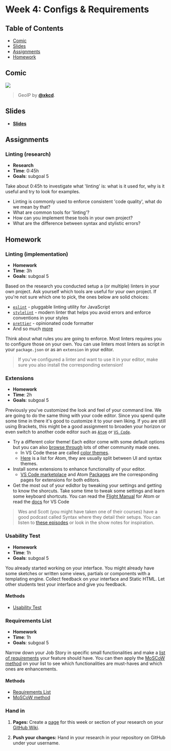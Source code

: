 <!--lint disable no-html-->

# Week 4: Configs & Requirements

## Table of Contents

*   [Comic](#comic)
*   [Slides](#slides)
*   [Assignments](#assignments)
*   [Homework](#homework)

## Comic

[![][comic-cover]][comic-link]

> GeoIP by [**@xkcd**][comic-author].

## Slides

*   [**Slides**][slides-lab]

## Assignments

### Linting (research)

*   **Research**
*   **Time**: 0:45h
*   **Goals**: subgoal 5

Take about 0:45h to investigate what 'linting' is: what is it used for, why is it useful and try to look for examples.

* Linting is commonly used to enforce consistent 'code quality', what do we mean by that?
* What are common tools for 'linting'?
* How can you implement these tools in your own project?
* What are the difference between syntax and stylistic errors?

## Homework

### Linting (implementation)

*   **Homework**
*   **Time**: 3h
*   **Goals**: subgoal 5

Based on the research you conducted setup a (or multiple) linters in your own project. Ask yourself which tools are useful for your own project. If you're not sure which one to pick, the ones below are solid choices:

* [`eslint`](https://eslint.org/) - pluggable linting utility for JavaScript
* [`stylelint`](https://stylelint.io/) - modern linter that helps you avoid errors and enforce conventions in your styles
* [`prettier`](https://prettier.io/) - opinionated code formatter
* And so much [more](https://github.com/caramelomartins/awesome-linters#)

Think about what rules you are going to enforce. Most linters requires you to configure those on your own. You can use linters most linters as script in your `package.json` or as an `extension` in your editor.

> If you've configured a linter and want to use it in your editor, make sure you also install the corresponding extension!

### Extensions

*   **Homework**
*   **Time**: 2h
*   **Goals**: subgoal 5

Previously you've customized the look and feel of your command line. We are going to do the same thing with your code editor. Since you spend quite some time in there it's good to customize it to your own liking. If you are still using Brackets, this might be a good assignment to broaden your horizon or even switch to another code editor such as [`Atom`](https://atom.io/) or [`VS Code`](https://code.visualstudio.com/).

* Try a different color theme! Each editor come with some default options but you can also [browse through](http://color-themes.com/?view=index) lots of other community made ones.
    * In VS Code these are called [color themes](https://code.visualstudio.com/docs/getstarted/themes).
    * [Here](https://atom.io/themes) is a list for Atom, they are usually split between UI and syntax themes.
* Install some extensions to enhance functionality of your editor.
    * [VS Code marketplace](https://marketplace.visualstudio.com/vscode) and Atom [Packages](https://atom.io/packages) are the corresponding pages for extensions for both editors.
* Get the most out of your edidtor by tweaking your settings and getting to know the shorcuts. Take some time to tweak some settings and learn some keyboard shortcuts. You can read the [Flight Manual](https://flight-manual.atom.io/) for Atom or read the [docs](https://code.visualstudio.com/docs) for VS Code

> Wes and Scott (you might have taken one of their courses) have a good podcast called Syntax where they detail their setups. You can listen to [these episodes](https://syntax.fm/show/012/why-is-everyone-switching-to-vs-code) or look in the show notes for inspiration.

### Usability Test

*   **Homework**
*   **Time**: 1h
*   **Goals**: subgoal 5

You already started working on your interface. You might already have some sketches or written some views, partials or components with a templating engine. Collect feedback on your interface and Static HTML. Let other students test your interface and give you feedback.

#### Methods
*   [Usability Test](http://cmdmethods.nl/cards/lab/usability-testing)

### Requirements List

*   **Homework**
*   **Time**: 1h
*   **Goals**: subgoal 5

Narrow down your Job Story in specific small functionalities and make a [list of requirements]() your feature should have. You can then apply the [MoSCoW method](https://en.wikipedia.org/wiki/MoSCoW_method) on your list to see which functionalities are must-haves and which ones are enhancements.

#### Methods
*   [Requirements List](http://cmdmethods.nl/cards/stepping-stones/requirement-list)
*   [MoSCoW method](https://en.wikipedia.org/wiki/MoSCoW_method)

### Hand in

1. **Pages:**
Create a [page](https://guides.github.com/features/wikis/#adding-pages) for this week or section of your research on your [GitHub Wiki](https://guides.github.com/features/wikis/#creating-your-wiki).

1. **Push your changes:**
Hand in your research in your repository on GitHub under your username.

[bugs]: readme.md#bugs

[comic-cover]: https://imgs.xkcd.com/comics/geoip.png

[comic-link]: https://xkcd.com/713/

[comic-author]: https://xkcd.com

[slides-lab]: https://docs.google.com/presentation/d/1Jaq86Wo5qQkVzeJX2ZY1JoL8T5Lvfq4A7hC01sLNjUM/edit?usp=sharing
